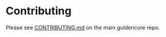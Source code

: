 # Contributing

Please see [CONTRIBUTING.md](https://github.com/guldenchain/guldencore/blob/master/CONTRIBUTING.md) on the main guldencore repo.
